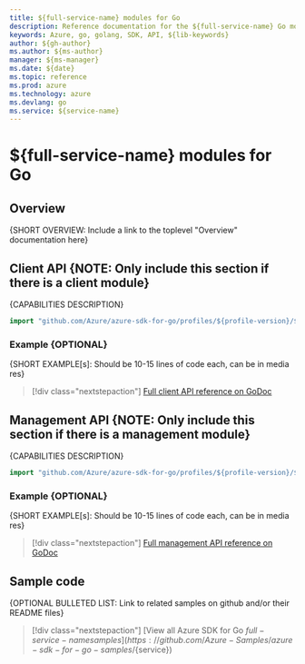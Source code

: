 ```yaml
---
title: ${full-service-name} modules for Go
description: Reference documentation for the ${full-service-name} Go module
keywords: Azure, go, golang, SDK, API, ${lib-keywords}
author: ${gh-author}
ms.author: ${ms-author}
manager: ${ms-manager}
ms.date: ${date}
ms.topic: reference
ms.prod: azure
ms.technology: azure
ms.devlang: go
ms.service: ${service-name} 
---
```


# ${full-service-name} modules for Go

## Overview

{SHORT OVERVIEW: Include a link to the toplevel "Overview" documentation here}


## Client API {NOTE: Only include this section if there is a client module}

{CAPABILITIES DESCRIPTION}

```go
import "github.com/Azure/azure-sdk-for-go/profiles/${profile-version}/${service}"
```

### Example {OPTIONAL}

{SHORT EXAMPLE[s]: Should be 10-15 lines of code each, can be in media res}

> [!div class="nextstepaction"]
> [Full client API reference on GoDoc](https://godoc.org/github.com/Azure/azure-sdk-for-go/profiles/${profile-version}/${service})

## Management API {NOTE: Only include this section if there is a management module}

{CAPABILITIES DESCRIPTION}

```go
import "github.com/Azure/azure-sdk-for-go/profiles/${profile-version}/${service}/mgmt/${service}"
```

### Example {OPTIONAL}

{SHORT EXAMPLE[s]: Should be 10-15 lines of code each, can be in media res}

> [!div class="nextstepaction"]
> [Full management API reference on GoDoc](https://godoc.org/github.com/Azure/azure-sdk-for-go/profiles/${profile-version}/${service}/mgmt/${service})

## Sample code

{OPTIONAL BULLETED LIST: Link to related samples on github and/or their README files}

> [!div class="nextstepaction"]
> [View all Azure SDK for Go ${full-service-name} samples](https://github.com/Azure-Samples/azure-sdk-for-go-samples/${service})
